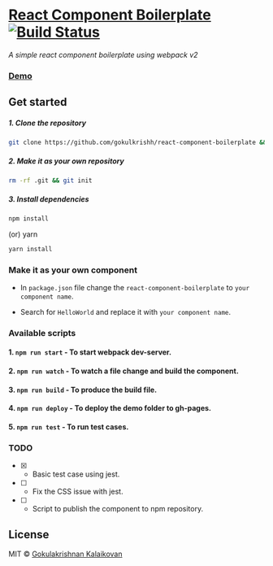 # [React Component Boilerplate](https://gokulkrishh.github.io/react-component-boilerplate/) [![Build Status](https://travis-ci.org/gokulkrishh/react-component-boilerplate.svg?branch=master)](https://travis-ci.org/gokulkrishh/react-component-boilerplate)

*A simple react component boilerplate using webpack v2*

### [Demo](https://gokulkrishh.github.io/react-component-boilerplate/)

## Get started

##### 1. Clone the repository

```bash
git clone https://github.com/gokulkrishh/react-component-boilerplate && cd react-component-boilerplate
```

##### 2. Make it as your own repository

```bash 
rm -rf .git && git init
```

##### 3. Install dependencies

```bash
npm install
```

(or) yarn

```bash
yarn install
```

### Make it as your own component

- In `package.json` file change the `react-component-boilerplate` to `your component name`.

- Search for `HelloWorld` and replace it with `your component name`.

### Available scripts

#### 1. `npm run start`  - To start webpack dev-server.

#### 2. `npm run watch`  - To watch a file change and build the component.

#### 3. `npm run build`  - To produce the build file.

#### 4. `npm run deploy` - To deploy the demo folder to gh-pages.

#### 5. `npm run test`   - To run test cases.

### TODO

- [x] - Basic test case using jest.

- [ ] - Fix the CSS issue with jest.

- [ ] - Script to publish the component to npm repository.


## License

MIT © [Gokulakrishnan Kalaikovan](https://github.com/gokulkrishh)
